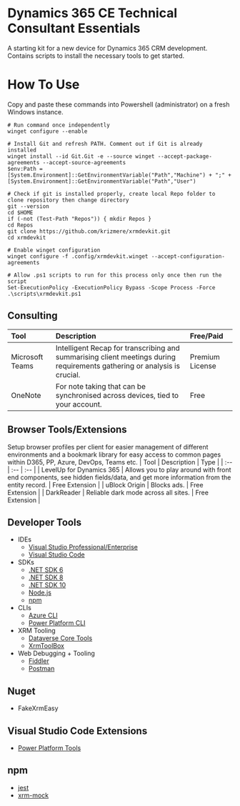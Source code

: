 # Dynamics 365 CE Technical Consultant Essentials
A starting kit for a new device for Dynamics 365 CRM development. Contains scripts to install the necessary tools to get started.

# How To Use
Copy and paste these commands into Powershell (administrator) on a fresh Windows instance.
```
# Run command once independently
winget configure --enable
```
```
# Install Git and refresh PATH. Comment out if Git is already installed
winget install --id Git.Git -e --source winget --accept-package-agreements --accept-source-agreements
$env:Path = [System.Environment]::GetEnvironmentVariable("Path","Machine") + ";" + [System.Environment]::GetEnvironmentVariable("Path","User")

# Check if git is installed properly, create local Repo folder to clone repository then change directory
git --version
cd $HOME
if (-not (Test-Path "Repos")) { mkdir Repos }
cd Repos
git clone https://github.com/krizmere/xrmdevkit.git
cd xrmdevkit

# Enable winget configuration
winget configure -f .config/xrmdevkit.winget --accept-configuration-agreements

# Allow .ps1 scripts to run for this process only once then run the script
Set-ExecutionPolicy -ExecutionPolicy Bypass -Scope Process -Force
.\scripts\xrmdevkit.ps1
```

## Consulting
| Tool  | Description | Free/Paid |
| :-- | :-- | :-- |
| Microsoft Teams  | Intelligent Recap for transcribing and summarising client meetings during requirements gathering or analysis is crucial.  | Premium License |
| OneNote  | For note taking that can be synchronised across devices, tied to your account. | Free |

## Browser Tools/Extensions
Setup browser profiles per client for easier management of different environments and a bookmark library for easy access to common pages within D365, PP, Azure, DevOps, Teams etc.
| Tool  | Description | Type |
| :-- | :-- | :-- |
| LevelUp for Dynamics 365  | Allows you to play around with front end components, see hidden fields/data, and get more information from the entity record. | Free Extension |
| uBlock Origin  | Blocks ads. | Free Extension |
| DarkReader  | Reliable dark mode across all sites. | Free Extension |

## Developer Tools
* IDEs
  * [Visual Studio Professional/Enterprise](https://visualstudio.microsoft.com/downloads/)
  * [Visual Studio Code](https://visualstudio.microsoft.com/downloads/)
* SDKs
  * [.NET SDK 6](https://dotnet.microsoft.com/en-us/download/dotnet/6.0)
  * [.NET SDK 8](https://dotnet.microsoft.com/en-us/download/dotnet/8.0)
  * [.NET SDK 10](https://dotnet.microsoft.com/en-us/download/dotnet/10.0)
  * [Node.js](https://nodejs.org/en/download/)
  * [npm](https://docs.npmjs.com/downloading-and-installing-node-js-and-npm)
* CLIs
  * [Azure CLI](https://learn.microsoft.com/en-us/cli/azure/install-azure-cli-windows?view=azure-cli-latest&pivots=winget)
  * [Power Platform CLI](https://learn.microsoft.com/en-us/power-platform/developer/cli/introduction?tabs=windows)
* XRM Tooling
  * [Dataverse Core Tools](https://learn.microsoft.com/en-us/power-apps/developer/data-platform/download-tools-nuget)
  * [XrmToolBox](https://www.xrmtoolbox.com/)
* Web Debugging + Tooling
  * [Fiddler](https://www.telerik.com/download/fiddler)
  * [Postman](https://www.postman.com/)
    
## Nuget
* FakeXrmEasy

## Visual Studio Code Extensions
* [Power Platform Tools](https://marketplace.visualstudio.com/items?itemName=microsoft-IsvExpTools.powerplatform-vscode)

## npm
* [jest](https://jestjs.io/)
* [xrm-mock](https://www.npmjs.com/package/xrm-mock)
